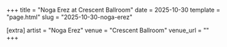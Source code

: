 +++
title = "Noga Erez at Crescent Ballroom"
date = 2025-10-30
template = "page.html"
slug = "2025-10-30-noga-erez"

[extra]
artist = "Noga Erez"
venue = "Crescent Ballroom"
venue_url = ""
+++
